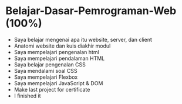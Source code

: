 # Belajar-Dasar-Pemrograman-Web (100%)

* Saya belajar mengenai apa itu website, server, dan client  
* Anatomi website dan kuis diakhir modul
* Saya mempelajari pengenalan html
* Saya mempelajari pendalaman HTML
* Saya belajar pengenalan CSS
* Saya mendalami soal CSS
* Saya mempelajari Flexbox
* Saya mempelajari JavaScript & DOM
* Make last project for certificate
* I finished it
